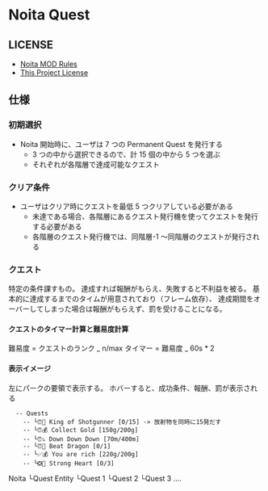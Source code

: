 # Noita Quest

## LICENSE

- [Noita MOD Rules](docs/NOITA_MOD_RULES.md)
- [This Project License](docs/LICENSE.md)

## 仕様

### 初期選択

- Noita 開始時に、ユーザは 7 つの Permanent Quest を発行する
  - 3 つの中から選択できるので、計 15 個の中から 5 つを選ぶ
  - それぞれが各階層で達成可能なクエスト

### クリア条件

- ユーザはクリア時にクエストを最低 5 つクリアしている必要がある
  - 未達である場合、各階層にあるクエスト発行機を使ってクエストを発行する必要がある
  - 各階層のクエスト発行機では、同階層-1 ～同階層のクエストが発行される

### クエスト

特定の条件課すもの。
達成すれば報酬がもらえ、失敗すると不利益を被る。
基本的に達成するまでのタイムが用意されており（フレーム依存）、
達成期間をオーバーしてしまった場合は報酬がもらえず、罰を受けることになる。

#### クエストのタイマー計算と難易度計算

難易度 = クエストのランク _ n/max
タイマー = 難易度 _ 60s \* 2

#### 表示イメージ

左にパークの要領で表示する。
ホバーすると、成功条件、報酬、罰が表示される

```
  -- Quests
    -- └⏰🔫 King of Shotgunner [0/15] -> 放射物を同時に15発だす
    -- └⏰💰️ Collect Gold [150g/200g]
    -- └⏰⤵️ Down Down Down [70m/400m]
    -- └⏰🐉 Beat Dragon [0/1]
    -- └✅💰️ You are rich [220g/200g]
    -- └❎💓 Strong Heart [0/3]
```

Noita
└Quest Entity
 └Quest 1
 └Quest 2
 └Quest 3
 ....
